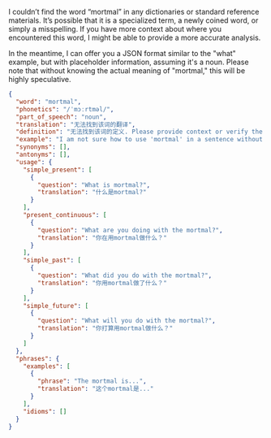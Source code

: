 I couldn’t find the word “mortmal” in any dictionaries or standard reference materials. It’s possible that it is a specialized term, a newly coined word, or simply a misspelling. If you have more context about where you encountered this word, I might be able to provide a more accurate analysis.

In the meantime, I can offer you a JSON format similar to the "what" example, but with placeholder information, assuming it's a noun. Please note that without knowing the actual meaning of "mortmal," this will be highly speculative.

```json
{
  "word": "mortmal",
  "phonetics": "/ˈmɔːrtməl/",
  "part_of_speech": "noun",
  "translation": "无法找到该词的翻译",
  "definition": "无法找到该词的定义. Please provide context or verify the spelling.",
  "example": "I am not sure how to use 'mortmal' in a sentence without more information.",
  "synonyms": [],
  "antonyms": [],
  "usage": {
    "simple_present": [
      {
        "question": "What is mortmal?",
        "translation": "什么是mortmal?"
      }
    ],
    "present_continuous": [
      {
        "question": "What are you doing with the mortmal?",
        "translation": "你在用mortmal做什么？"
      }
    ],
    "simple_past": [
      {
        "question": "What did you do with the mortmal?",
        "translation": "你用mortmal做了什么？"
      }
    ],
    "simple_future": [
      {
        "question": "What will you do with the mortmal?",
        "translation": "你打算用mortmal做什么？"
      }
    ]
  },
  "phrases": {
    "examples": [
      {
        "phrase": "The mortmal is...",
        "translation": "这个mortmal是..."
      }
    ],
    "idioms": []
  }
}
```
 